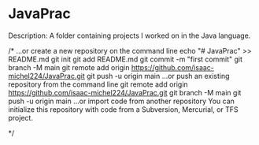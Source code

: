 # JavaPrac



Description: A folder containing projects I worked on in the Java language. 



/*
…or create a new repository on the command line
echo "# JavaPrac" >> README.md
git init
git add README.md
git commit -m "first commit"
git branch -M main
git remote add origin https://github.com/isaac-michel224/JavaPrac.git
git push -u origin main
…or push an existing repository from the command line
git remote add origin https://github.com/isaac-michel224/JavaPrac.git
git branch -M main
git push -u origin main
…or import code from another repository
You can initialize this repository with code from a Subversion, Mercurial, or TFS project.

*/

